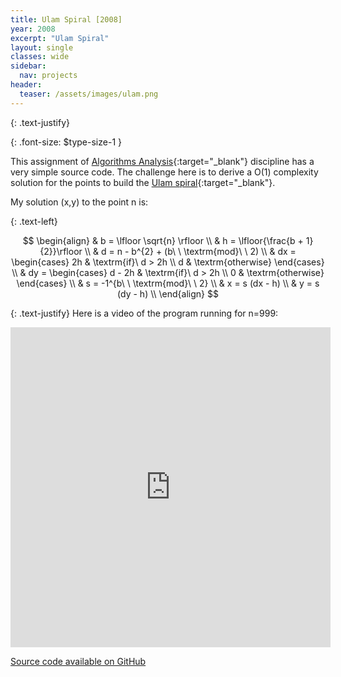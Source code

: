 ```yaml
---
title: Ulam Spiral [2008]
year: 2008
excerpt: "Ulam Spiral"
layout: single
classes: wide
sidebar:
  nav: projects
header:
  teaser: /assets/images/ulam.png
---
```


{: .text-justify}

{: .font-size: $type-size-1 }

This assignment of [Algorithms Analysis](https://en.wikipedia.org/wiki/Analysis_of_algorithms){:target="_blank"} discipline has a very simple source code. The challenge here is to derive a O(1) complexity solution for the points to build the [Ulam spiral](https://en.wikipedia.org/wiki/Ulam_spiral){:target="_blank"}.

My solution (x,y) to the point n is:

{: .text-left}
<script src="https://polyfill.io/v3/polyfill.min.js?features=es6"></script>
<script id="MathJax-script" async src="https://cdn.jsdelivr.net/npm/mathjax@3/es5/tex-mml-chtml.js"></script>
$$
\begin{align}
& b = \lfloor \sqrt{n} \rfloor \\
& h = \lfloor{\frac{b + 1}{2}}\rfloor \\
& d = n - b^{2} + (b\ \ \textrm{mod}\ \ 2) \\
& dx =
\begin{cases}
    2h & \textrm{if}\ d > 2h \\
    d & \textrm{otherwise}
\end{cases} \\
& dy =
\begin{cases}
    d - 2h & \textrm{if}\ d > 2h \\
    0 & \textrm{otherwise}
\end{cases} \\
& s = -1^{b\ \ \textrm{mod}\ \ 2} \\
& x = s (dx - h) \\
& y = s (dy - h) \\
\end{align}
$$

{: .text-justify}
Here is a video of the program running for n=999:

<iframe iframe width="512" height="512" src="https://www.youtube.com/embed/eCQwUr_cVT0" frameborder="0"></iframe>

<br />

<a href="https://github.com/carluciosk8/spiral" target="_blank" title="Source code on GitHub"><i class="fab fa-fw fa-github"></i>Source code available on GitHub</a>
